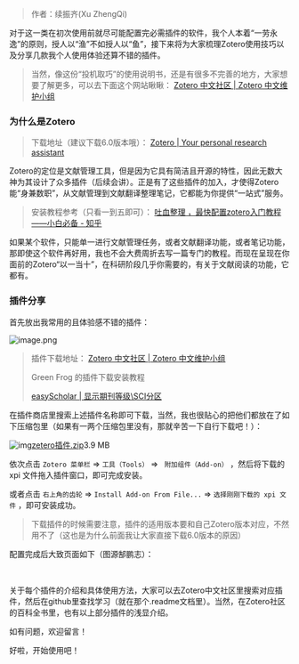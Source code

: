 > 作者：续振齐(Xu ZhengQi)

对于这一类在初次使用前就尽可能配置完必需插件的软件，我个人本着“一劳永逸”的原则，授人以“渔”不如授人以“鱼”，接下来将为大家梳理Zotero使用技巧以及分享几款我个人使用体验还算不错的插件。

> 当然，像这份“投机取巧”的使用说明书，还是有很多不完善的地方，大家想要了解更多，可以去下面这个网站瞅瞅： [ Zotero 中文社区 | Zotero 中文维护小组 ](https://zotero-chinese.com/)

### 为什么是Zotero

> 下载地址（建议下载6.0版本哦）： [ Zotero | Your personal research assistant ](https://www.zotero.org/)

Zotero的定位是文献管理工具，但是因为它具有简洁且开源的特性，因此无数大神为其设计了众多插件（后续会讲）。正是有了这些插件的加入，才使得Zotero能“身兼数职”，从文献管理到文献翻译整理笔记，它都能为你提供“一站式”服务。

> 安装教程参考（只看一到五即可）： [ 吐血整理 ，最快配置zotero入门教程——小白必备 - 知乎 ](https://zhuanlan.zhihu.com/p/669287007)

如果某个软件，只能单一进行文献管理任务，或者文献翻译功能，或者笔记功能，那即使这个软件再好用，我也不会大费周折去写一篇专门的教程。而现在呈现在你面前的Zotero“以一当十”，在科研阶段几乎你需要的，有关于文献阅读的功能，它都有。

### 插件分享

首先放出我常用的且体验感不错的插件： 

﻿![image.png](https://atlas.pingcode.com/files/public/665930d3c2a27cd3874d9b44)﻿

> 插件下载地址： [ Zotero 中文社区 | Zotero 中文维护小组 ](https://zotero-chinese.com/)
>
> Green Frog 的插件下载安装教程
>
> [ easyScholar | 显示期刊等级\SCI分区 ](https://www.easyscholar.cc/blogs/10007)

在插件商店里搜索上述插件名称即可下载，当然，我也很贴心的把他们都放在了如下压缩包里（如果有一两个压缩包里没有，那就辛苦一下自行下载吧！）：

﻿![img](https://cdn-aliyun.pingcode.com/static/portal/assets/images/icons/zip.svg?v=5.103.0)[zetero插件.zip](https://pan.baidu.com/s/1keZV43PEfZHDrzfWm3bE1w?pwd=wueh)3.9 MB﻿

依次点击  `Zotero 菜单栏`  =>  `工具（Tools）` => ` 附加组件（Add-on）` ，然后将下载的 xpi 文件拖入插件窗口，即可完成安装。 

或者点击 `右上角的齿轮`  =>  `Install Add-on From File...`  =>  `选择刚刚下载的 xpi 文件` ，即可安装成功。

> 下载插件的时候需要注意，插件的适用版本要和自己Zotero版本对应，不然用不了（这也是为什么前面我让大家直接下载6.0版本的原因）

配置完成后大致页面如下（图源郜鹏志）： 

﻿

关于每个插件的介绍和具体使用方法，大家可以去Zotero中文社区里搜索对应插件，然后在github里查找学习（就在那个.readme文档里）。当然，在Zotero社区的百科全书里，也有以上部分插件的浅显介绍。

如有问题，欢迎留言！

好啦，开始使用吧！
